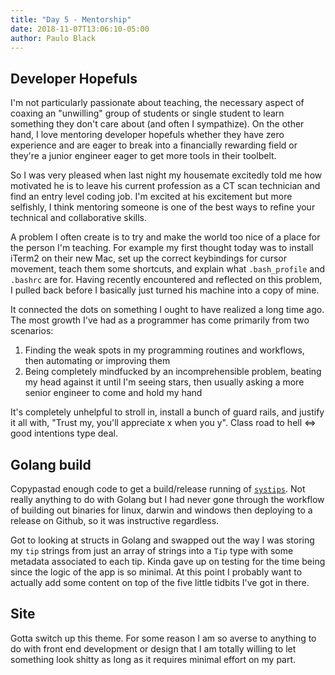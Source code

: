 ```yaml
---
title: "Day 5 - Mentorship"
date: 2018-11-07T13:06:10-05:00
author: Paulo Black
---
```

## Developer Hopefuls
I'm not particularly passionate about teaching, the necessary aspect of coaxing an "unwilling" group of students or single student to learn something they don't care about (and often I sympathize). On the other hand, I love mentoring developer hopefuls whether they have zero experience and are eager to break into a financially rewarding field or they're a junior engineer eager to get more tools in their toolbelt.

So I was very pleased when last night my housemate excitedly told me how motivated he is to leave his current profession as a CT scan technician and find an entry level coding job. I'm excited at his excitement but more selfishly, I think mentoring someone is one of the best ways to refine your technical and collaborative skills.

A problem I often create is to try and make the world too nice of a place for the person I'm teaching. For example my first thought today was to install iTerm2 on their new Mac, set up the correct keybindings for cursor movement, teach them some shortcuts, and explain what `.bash_profile` and `.bashrc` are for. Having recently encountered and reflected on this problem, I pulled back before I basically just turned his machine into a copy of mine.

It connected the dots on something I ought to have realized a long time ago. The most growth I've had as a programmer has come primarily from two scenarios:  

1) Finding the weak spots in my programming routines and workflows, then automating or improving them  
2) Being completely mindfucked by an incomprehensible problem, beating my head against it until I'm seeing stars, then usually asking a more senior engineer to come and hold my hand

It's completely unhelpful to stroll in, install a bunch of guard rails, and justify it all with, "Trust my, you'll appreciate x when you y". Class road to hell <=> good intentions type deal.


## Golang build
Copypastad enough code to get a build/release running of [`systips`](https://github.com/paulojblack/systips). Not really anything to do with Golang but I had never gone through the workflow of building out binaries for linux, darwin and windows then deploying to a release on Github, so it was instructive regardless.

Got to looking at structs in Golang and swapped out the way I was storing my `tip` strings from just an array of strings into a `Tip` type with some metadata associated to each tip. Kinda gave up on testing for the time being since the logic of the app is so minimal. At this point I probably want to actually add some content on top of the five little tidbits I've got in there.

## Site
Gotta switch up this theme. For some reason I am so averse to anything to do with front end development or design that I am totally willing to let something look shitty as long as it requires minimal effort on my part.
